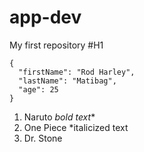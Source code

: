 # app-dev
My first repository
#H1

```
{
  "firstName": "Rod Harley",
  "lastName": "Matibag",
  "age": 25
}
```
1. Naruto *bold text**
2. One Piece *italicized text
3. Dr. Stone
